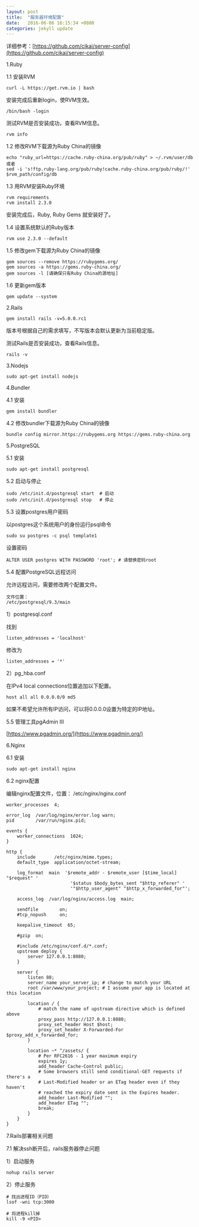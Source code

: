 ```yaml
---
layout: post
title:  "服务器环境配置"
date:   2016-06-06 16:15:34 +0800
categories: jekyll update
---
```

详细参考：[https://github.com/cikai/server-config](https://github.com/cikai/server-config)

1.Ruby

1.1 安装RVM

	curl -L https://get.rvm.io | bash

安装完成后重新login，使RVM生效。

	/bin/bash -login

测试RVM是否安装成功，查看RVM信息。

	rvm info

1.2 修改RVM下载源为Ruby China的镜像

	echo "ruby_url=https://cache.ruby-china.org/pub/ruby" > ~/.rvm/user/db
	或者
	sed -i 's!ftp.ruby-lang.org/pub/ruby!cache.ruby-china.org/pub/ruby/!' $rvm_path/config/db

1.3 用RVM安装Ruby环境

	rvm requirements
	rvm install 2.3.0

安装完成后，Ruby, Ruby Gems 就安装好了。

1.4 设置系统默认的Ruby版本

	rvm use 2.3.0 --default

1.5 修改gem下载源为Ruby China的镜像

	gem sources --remove https://rubygems.org/
	gem sources -a https://gems.ruby-china.org/
	gem sources -l [请确保只有Ruby China的源地址]

1.6 更新gem版本

	gem update --system 

2.Rails

	gem install rails -v=5.0.0.rc1

版本号根据自己的需求填写，不写版本会默认更新为当前稳定版。

测试Rails是否安装成功，查看Rails信息。

	rails -v

3.Nodejs

	sudo apt-get install nodejs

4.Bundler

4.1 安装

	gem install bundler

4.2 修改bundler下载源为Ruby China的镜像

	bundle config mirror.https://rubygems.org https://gems.ruby-china.org

5.PostgreSQL

5.1 安装

	sudo apt-get install postgresql

5.2 启动与停止

	sudo /etc/init.d/postgresql start  # 启动
	sudo /etc/init.d/postgresql stop   # 停止

5.3 设置postgres用户密码

以postgres这个系统用户的身份运行psql命令

	sudo su postgres -c psql template1

设置密码

	ALTER USER postgres WITH PASSWORD 'root'; # 请替换密码root

5.4 配置PostgreSQL远程访问

允许远程访问，需要修改两个配置文件。

	文件位置：
	/etc/postgresql/9.3/main

1）postgresql.conf

找到

	listen_addresses = 'localhost'

修改为

	listen_addresses = '*'

2）pg_hba.conf

在IPv4 local connections位置追加以下配置。

	host all all 0.0.0.0/0 md5

如果不希望允许所有IP访问，可以将0.0.0.0设置为特定的IP地址。

5.5 管理工具pgAdmin III

[https://www.pgadmin.org/](https://www.pgadmin.org/)

6.Nginx

6.1 安装

	sudo apt-get install nginx

6.2 nginx配置

编辑nginx配置文件，位置： /etc/nginx/nginx.conf

	worker_processes  4;

	error_log  /var/log/nginx/error.log warn;
	pid        /var/run/nginx.pid;

	events {
		worker_connections  1024;
	}

	http {
		include       /etc/nginx/mime.types;
		default_type  application/octet-stream;

		log_format  main  '$remote_addr - $remote_user [$time_local] "$request" '
							'$status $body_bytes_sent "$http_referer" '
							'"$http_user_agent" "$http_x_forwarded_for"';

		access_log  /var/log/nginx/access.log  main;

		sendfile        on;
		#tcp_nopush     on;

		keepalive_timeout  65;

		#gzip  on;

		#include /etc/nginx/conf.d/*.conf;
		upstream deploy {
			server 127.0.0.1:8080;
		}

		server {
			listen 80;
			server_name your_server_ip; # change to match your URL
			root /var/www/your_project; # I assume your app is located at this location

			location / {
				# match the name of upstream directive which is defined above
				proxy_pass http://127.0.0.1:8080;
				proxy_set_header Host $host;
				proxy_set_header X-Forwarded-For $proxy_add_x_forwarded_for;
			}

			location ~* ^/assets/ {
				# Per RFC2616 - 1 year maximum expiry
				expires 1y;
				add_header Cache-Control public;
				# Some browsers still send conditional-GET requests if there's a
				# Last-Modified header or an ETag header even if they haven't
				# reached the expiry date sent in the Expires header.
				add_header Last-Modified "";
				add_header ETag "";
				break;
			}
		}
	}

7.Rails部署相关问题

7.1 解决ssh断开后，rails服务器停止问题

1）启动服务

	nohup rails server

2）停止服务

	# 找出进程ID（PID）
	lsof -wni tcp:3000

	# 将进程kill掉
	kill -9 <PID>

